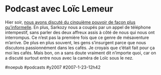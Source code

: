 # Podcast avec Loïc Lemeur

Hier soir, [nous avons discuté du cinquième pouvoir de façon plus qu’informelle](http://www.loiclemeur.com/france/2007/01/328_thierry_cro.html). En plus, Sarkozy nous a coupés par un appel de téléphone intempestif, sans parler des deux affreux assis à côté de nous qui nous ont interrompus. Ce n’est pas la première fois que ce genre de mésaventure m’arrive. De plus en plus souvent, les gens s’insurgent parce que nous discutons passionnément dans les cafés. Je croyais que c’était fait pour ça moi les cafés. Mais bon, on a sans doute vraiment dit n’importe quoi, car on a discuté surtout entre nous avec la caméra de Loïc sous le nez.



#noepub #podcasts #y2007 #2007-1-23-12h42
